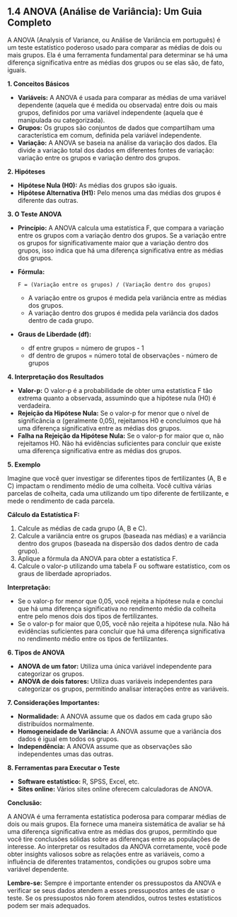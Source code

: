 ## 1.4 ANOVA (Análise de Variância): Um Guia Completo

A ANOVA (Analysis of Variance, ou Análise de Variância em português) é um teste estatístico poderoso usado para comparar as médias de dois ou mais grupos. Ela é uma ferramenta fundamental para determinar se há uma diferença significativa entre as médias dos grupos ou se elas são, de fato, iguais.

**1. Conceitos Básicos**

* **Variáveis:**  A ANOVA é usada para comparar as médias de uma variável dependente (aquela que é medida ou observada) entre dois ou mais grupos, definidos por uma variável independente (aquela que é manipulada ou categorizada).
* **Grupos:**  Os grupos são conjuntos de dados que compartilham uma característica em comum, definida pela variável independente.
* **Variação:** A ANOVA se baseia na análise da variação dos dados. Ela divide a variação total dos dados em diferentes fontes de variação: variação entre os grupos e variação dentro dos grupos.

**2. Hipóteses**

* **Hipótese Nula (H0):** As médias dos grupos são iguais.
* **Hipótese Alternativa (H1):** Pelo menos uma das médias dos grupos é diferente das outras.

**3. O Teste ANOVA**

* **Princípio:** A ANOVA calcula uma estatística F, que compara a variação entre os grupos com a variação dentro dos grupos. Se a variação entre os grupos for significativamente maior que a variação dentro dos grupos, isso indica que há uma diferença significativa entre as médias dos grupos.

* **Fórmula:** 
   ```
   F = (Variação entre os grupos) / (Variação dentro dos grupos)
   ```
   * A variação entre os grupos é medida pela variância entre as médias dos grupos.
   * A variação dentro dos grupos é medida pela variância dos dados dentro de cada grupo.

* **Graus de Liberdade (df):** 
   * df entre grupos = número de grupos - 1
   * df dentro de grupos = número total de observações - número de grupos

**4. Interpretação dos Resultados**

* **Valor-p:** O valor-p é a probabilidade de obter uma estatística F tão extrema quanto a observada, assumindo que a hipótese nula (H0) é verdadeira. 
* **Rejeição da Hipótese Nula:** Se o valor-p for menor que o nível de significância α (geralmente 0,05), rejeitamos H0 e concluímos que há uma diferença significativa entre as médias dos grupos.
* **Falha na Rejeição da Hipótese Nula:** Se o valor-p for maior que α, não rejeitamos H0. Não há evidências suficientes para concluir que existe uma diferença significativa entre as médias dos grupos.

**5. Exemplo**

Imagine que você quer investigar se diferentes tipos de fertilizantes (A, B e C) impactam o rendimento médio de uma colheita. Você cultiva várias parcelas de colheita, cada uma utilizando um tipo diferente de fertilizante, e mede o rendimento de cada parcela.

**Cálculo da Estatística F:**

1. Calcule as médias de cada grupo (A, B e C).
2. Calcule a variância entre os grupos (baseada nas médias) e a variância dentro dos grupos (baseada na dispersão dos dados dentro de cada grupo).
3. Aplique a fórmula da ANOVA para obter a estatística F.
4. Calcule o valor-p utilizando uma tabela F ou software estatístico, com os graus de liberdade apropriados.

**Interpretação:**

* Se o valor-p for menor que 0,05, você rejeita a hipótese nula e conclui que há uma diferença significativa no rendimento médio da colheita entre pelo menos dois dos tipos de fertilizantes.
* Se o valor-p for maior que 0,05, você não rejeita a hipótese nula. Não há evidências suficientes para concluir que há uma diferença significativa no rendimento médio entre os tipos de fertilizantes.

**6. Tipos de ANOVA**

* **ANOVA de um fator:**  Utiliza uma única variável independente para categorizar os grupos.
* **ANOVA de dois fatores:**  Utiliza duas variáveis independentes para categorizar os grupos, permitindo analisar interações entre as variáveis.

**7. Considerações Importantes:**

* **Normalidade:** A ANOVA assume que os dados em cada grupo são distribuídos normalmente. 
* **Homogeneidade de Variância:** A ANOVA assume que a variância dos dados é igual em todos os grupos.
* **Independência:** A ANOVA assume que as observações são independentes umas das outras.

**8. Ferramentas para Executar o Teste**

* **Software estatístico:** R, SPSS, Excel, etc.
* **Sites online:** Vários sites online oferecem calculadoras de ANOVA.

**Conclusão:**

A ANOVA é uma ferramenta estatística poderosa para comparar médias de dois ou mais grupos.  Ela fornece uma maneira sistemática de avaliar se há uma diferença significativa entre as médias dos grupos, permitindo que você tire conclusões sólidas sobre as diferenças entre as populações de interesse. Ao interpretar os resultados da ANOVA corretamente, você pode obter insights valiosos sobre as relações entre as variáveis, como a influência de diferentes tratamentos, condições ou grupos sobre uma variável dependente.

**Lembre-se:** Sempre é importante entender os pressupostos da ANOVA e verificar se seus dados atendem a esses pressupostos antes de usar o teste. Se os pressupostos não forem atendidos, outros testes estatísticos podem ser mais adequados.
